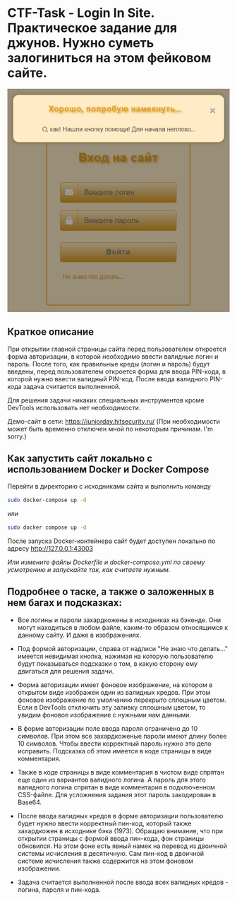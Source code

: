 # CTF-Task - Login In Site. Практическое задание для джунов. Нужно суметь залогиниться на этом фейковом сайте.

![preview](preview.png)

## Краткое описание
При открытии главной страницы сайта перед пользователем откроется форма авторизации, в которой необходимо ввести валидные логин и пароль. После того, как правильные креды (логин и пароль) будут введены, перед пользователем откроется форма для ввода PIN-кода, в которой нужно ввести валидный PIN-код. После ввода валидного PIN-кода задача считается выполненной.

Для решения задачи никаких специальных инструментов кроме DevTools использовать нет необходимости.

Демо-сайт в сети: https://juniorday.hitsecurity.ru/   (При необходимости может быть временно отключен мной по некоторым причинам. I'm sorry.)

## Как запустить сайт локально с использованием Docker и Docker Compose

Перейти в директорию с исходниками сайта и выполнить команду

```bash
sudo docker-compose up -d
```

или

```bash
sudo docker compose up -d
```

После запуска Docker-контейнера сайт будет доступен локально по адресу http://127.0.0.1:43003

*Или измените файлы Dockerfile и docker-compose.yml по своему усмотрению и запускайте так, как считаете нужным.*


## Подробнее о таске, а также о заложенных в нем багах и подсказках:

- Все логины и пароли захардкожены в исходниках на бэкенде. Они могут находиться в любом файле, каким-то образом относящимся к данному сайту. И даже в изображениях.

- Под формой авторизации, справа от надписи "Не знаю что делать..." имеется невидимая кнопка, нажимая на которую пользователю будут показываться подсказки о том, в какую сторону ему двигаться для решения задачи.

- Форма авторизации имеет фоновое изображение, на котором в открытом виде изображен один из валидных кредов. При этом фоновое изображение по умолчанию перекрыто сплошным цветом. Если в DevTools отключить эту заливку сплошным цветом, то увидим фоновое изображение с нужными нам данными.

- В форме авторизации поле ввода пароля ограничено до 10 символов. При этом все захардкоженые пароли имеют длину более 10 символов. Чтобы ввести корректный пароль нужно это дело исправить. Подсказка об этом имеется в коде страницы в виде комментария.

- Также в коде страницы в виде комментария в чистом виде спрятан еще один из вариантов валидного логина. А пароль для этого валидного логина спрятан в виде комментария в подключенном CSS-файле. Для усложнения задания этот пароль закодирован в Base64.

- После ввода валидных кредов в форме авторизации пользователю будет нужно ввести корректный пин-код, который также захардкожен в исходнике бэка (1973). Обращаю внимание, что при открытии страницы с формой ввода пин-кода, фон страницы обновился. На этом фоне есть явный намек на перевод из двоичной системы исчисления в десятичную. Сам пин-код в двоичной системе исчисления также содержится на этом фоновом изображении.

- Задача считается выполненной после ввода всех валидных кредов - логина, пароля и пин-кода.
